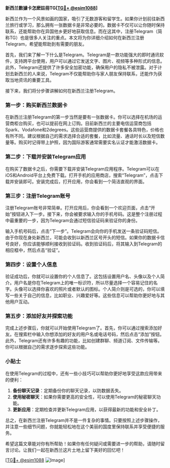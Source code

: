 **新西兰數據卡怎麽註冊TG[[TG💪+ @esim1088](https://t.me/s/esim1088)]**

新西兰作为一个风景如画的国家，吸引了无数游客和留学生。如果你计划前往新西兰旅行或学习，那么拥有一张数据卡是非常必要的。数据卡不仅可以让你随时保持联系，还能帮助你在异国他乡更好地获取信息。而在这其中，注册Telegram（简称TG）也是很多人关注的重点。本文将为你详细介绍如何在新西兰注册Telegram，希望能帮助到有需要的朋友。

首先，我们来了解一下什么是Telegram。Telegram是一款功能强大的即时通讯软件，支持跨平台使用，用户可以通过它发送文字、图片、视频等多种形式的信息。此外，Telegram还提供了许多安全加密功能，确保用户的隐私不被泄露。对于计划去新西兰的人来说，Telegram不仅能帮助你与家人朋友保持联系，还能作为获取当地资讯的重要工具。

接下来，我们将分步骤讲解如何在新西兰注册Telegram。

### 第一步：购买新西兰数据卡

在新西兰注册Telegram的第一步当然是要有一张数据卡。你可以选择在机场的运营商柜台购买，也可以提前在网上订购。目前新西兰的主要电信运营商包括Spark、Vodafone和2degrees。这些运营商提供的数据卡套餐各具特色，价格也有所不同。建议根据自己的需求选择合适的套餐，比如流量、通话时长以及短信数量等。购买时记得带上护照，因为国际游客通常需要实名认证才能激活数据卡。

### 第二步：下载并安装Telegram应用

在购买了数据卡之后，你需要下载并安装Telegram应用程序。Telegram可以在iOS和Android平台上免费下载。打开手机的应用商店，搜索“Telegram”，点击下载并安装即可。安装完成后，打开应用，你会看到一个简洁直观的界面。

### 第三步：注册Telegram账号

注册Telegram账号非常简单。打开应用后，你会看到一个欢迎页面，点击“开始”按钮进入下一步。接下来，你会被要求输入你的手机号码。这是整个注册过程中最重要的一步，因为Telegram会通过短信验证码来验证你的身份。

输入手机号码后，点击“下一步”。Telegram会向你的手机发送一条验证码短信。由于你现在身处新西兰，可能会收到以新西兰区号开头的短信。如果你的数据卡信号良好，你应该能够顺利接收到验证码。收到验证码后，将其输入到Telegram的相应框中，然后点击“验证”。

### 第四步：设置个人信息

验证成功后，你就可以设置你的个人信息了。这包括设置用户名、头像以及个人简介。用户名是你在Telegram上的唯一标识符，所以尽量选择一个容易记住的名字。头像可以选择你喜欢的照片或者默认的图标。个人简介则是可选的，你可以填写一些关于自己的信息，比如职业、兴趣爱好等。这些信息可以帮助你更好地与其他用户互动。

### 第五步：添加好友并探索功能

完成上述步骤后，你就可以开始使用Telegram了。首先，你可以通过搜索添加好友。在搜索栏中输入你想添加的好友的用户名或电话号码，然后点击“添加”按钮。此外，Telegram还有许多有趣的功能，比如创建群聊、频道订阅、文件传输等。你可以根据自己的需求逐步探索这些功能。

### 小贴士

在使用Telegram的过程中，还有一些小技巧可以帮助你更好地享受这款应用带来的便利：

1. **备份聊天记录**：定期备份你的聊天记录，以防数据丢失。
2. **使用秘密聊天**：如果你需要更高的安全性，可以使用Telegram的秘密聊天功能。
3. **更新应用**：定期检查并更新Telegram应用，以获得最新的功能和安全补丁。

总之，在新西兰注册Telegram并不是一件复杂的事情。只要按照上述步骤操作，并注意一些细节问题，你就能轻松地在这个美丽的国度里保持联系并享受便捷的服务。

希望这篇文章能对你有所帮助！如果你有任何疑问或需要进一步的帮助，请随时留言讨论。让我们一起在新西兰这片土地上留下美好的回忆吧！

[[TG💪+ @esim1088](https://t.me/s/esim1088) ![Image](https://i.postimg.cc/4NQfJmqS/Snipaste-2025-05-13-00-14-12.png)]